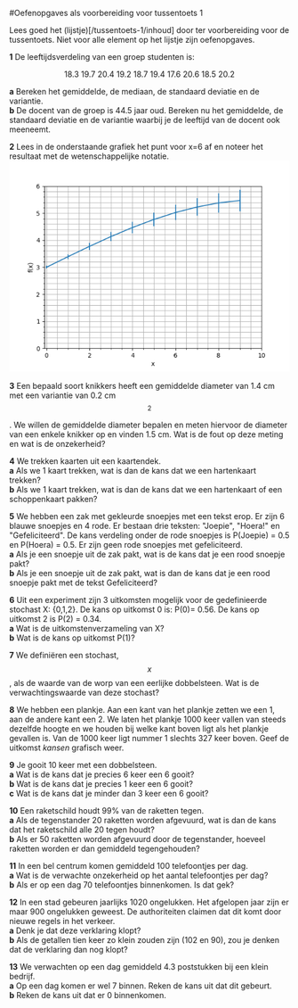 #Oefenopgaves als voorbereiding voor tussentoets 1

Lees goed het (lijstje)[/tussentoets-1/inhoud] door ter voorbereiding voor de tussentoets. Niet voor alle element op het lijstje zijn oefenopgaves.

**1** De leeftijdsverdeling van een groep studenten is:<br>

<center>18.3 19.7 20.4 19.2 18.7 19.4 17.6 20.6 18.5 20.2</center>

**a**  Bereken het gemiddelde, de mediaan, de standaard deviatie en de variantie.<br>
**b** De docent van de groep is 44.5 jaar oud. Bereken nu het gemiddelde, de standaard deviatie en de variantie waarbij je de leeftijd van de docent ook meeneemt. <Br>


**2** Lees in de onderstaande grafiek het punt voor x=6 af en noteer het resultaat met de wetenschappelijke notatie. 
![](Aflezen.png)



**3** Een bepaald soort knikkers heeft een gemiddelde diameter van 1.4 cm met een variantie van 0.2 cm$$^2$$. We willen de gemiddelde diameter bepalen en meten hiervoor de diameter van een enkele knikker op en vinden 1.5 cm. Wat is de fout op deze meting en wat is de onzekerheid? <br>

**4** We trekken kaarten uit een kaartendek.<br>
**a** Als we 1 kaart trekken, wat is dan de kans dat we een hartenkaart trekken?<br>
**b** Als we 1 kaart trekken, wat is dan de kans dat we een hartenkaart of een schoppenkaart pakken?<br>



**5** We hebben een zak met gekleurde snoepjes met een tekst erop. Er zijn 6 blauwe snoepjes en 4 rode. Er bestaan drie teksten: "Joepie", "Hoera!" en "Gefeliciteerd". De kans verdeling onder de rode snoepjes is P(Joepie) = 0.5 en P(Hoera) = 0.5. Er zijn geen rode snoepjes met gefeliciteerd. <br>
**a** Als je een snoepje uit de zak pakt, wat is de kans dat je een rood snoepje pakt?<br>
**b** Als je een snoepje uit de zak pakt, wat is dan de kans dat je een rood snoepje pakt met de tekst Gefeliciteerd?<br>


**6** Uit een experiment zijn 3 uitkomsten mogelijk voor de gedefinieerde stochast X: {0,1,2}. De kans op uitkomst 0 is: P(0)= 0.56. De kans op uitkomst 2 is P(2) = 0.34.<br>
**a** Wat is de uitkomstenverzameling van X?<br>
**b** Wat is de kans op uitkomst P(1)?<br>


**7** We definiëren een stochast, $$x$$, als de waarde van de worp van een eerlijke dobbelsteen. Wat is de verwachtingswaarde van deze stochast? <br>


**8** We hebben een plankje. Aan een kant van het plankje zetten we een 1, aan de andere kant een 2. We laten het plankje 1000 keer vallen van steeds dezelfde hoogte en we houden bij welke kant boven ligt als het plankje gevallen is. Van de 1000 keer ligt nummer 1 slechts 327 keer boven. Geef de uitkomst *kansen* grafisch weer.<br>

**9** Je gooit 10 keer met een dobbelsteen. <br>
**a** Wat is de kans dat je precies 6 keer een 6 gooit? <br>
**b** Wat is de kans dat je precies 1 keer een 6 gooit?<br>
**c** Wat is de kans dat je minder dan 3 keer een 6 gooit?<br>

**10** Een raketschild houdt 99% van de raketten tegen. <br>
**a** Als de tegenstander 20 raketten worden afgevuurd, wat is dan de kans dat het raketschild alle 20 tegen houdt? <br>
**b** Als er 50 raketten worden afgevuurd door de tegenstander, hoeveel raketten worden er dan gemiddeld tegengehouden? <br>


**11** In een bel centrum komen gemiddeld 100 telefoontjes per dag. <br>
**a** Wat is de verwachte onzekerheid op het aantal telefoontjes per dag?<br>
**b** Als er op een dag 70 telefoontjes binnenkomen. Is dat gek?<br>

**12** In een stad gebeuren jaarlijks 1020 ongelukken. Het afgelopen jaar zijn er maar 900 ongelukken geweest. De authoriteiten claimen dat dit komt door nieuwe regels in het verkeer. <br>
**a** Denk je dat deze verklaring klopt?<br>
**b** Als de getallen tien keer zo klein zouden zijn (102 en 90), zou je denken dat de verklaring dan nog klopt?<br>


**13** We verwachten op een dag gemiddeld 4.3 poststukken bij een klein bedrijf. <br>
**a** Op een dag komen er wel 7 binnen. Reken de kans uit dat dit gebeurt. <br>
**b** Reken de kans uit dat er 0 binnenkomen. <br>
